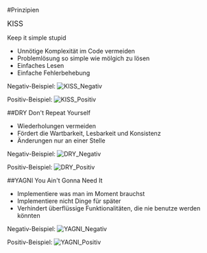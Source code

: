 #Prinzipien

<span style="font-size: larger;">KISS</span>

Keep it simple stupid
- Unnötige Komplexität im Code vermeiden
- Problemlösung so simple wie mölgich zu lösen
- Einfaches Lesen
- Einfache Fehlerbehebung

Negativ-Beispiel: 
![KISS_Negativ](https://github.com/GSO-SW/git-zusammenfassung-winsen-rene/assets/145109199/65eb954d-24dd-4d5f-9235-4c8f2c812f38)


Positiv-Beispiel: 
![KISS_Positiv](https://github.com/GSO-SW/git-zusammenfassung-winsen-rene/assets/145109199/7a930781-0035-40fa-865f-7aaf2da7cb43)

##DRY
Don't Repeat Yourself
- Wiederholungen vermeiden
- Fördert die Wartbarkeit, Lesbarkeit und Konsistenz
- Änderungen nur an einer Stelle
	
Negativ-Beispiel: 
![DRY_Negativ](https://github.com/GSO-SW/git-zusammenfassung-winsen-rene/assets/145109199/417c7de9-3040-4944-9780-d091b83cf892)


Positiv-Beispiel: 
![DRY_Positiv](https://github.com/GSO-SW/git-zusammenfassung-winsen-rene/assets/145109199/2f089ba1-fcae-4e2a-b02a-18c40d382db3)


	
##YAGNI
You Ain't Gonna Need It
- Implementiere was man im Moment brauchst
- Implementiere nicht Dinge für später
- Verhindert überflüssige Funktionalitäten, die nie benutze werden könnten

Negativ-Beispiel: 
![YAGNI_Negativ](https://github.com/GSO-SW/git-zusammenfassung-winsen-rene/assets/145109199/49e68367-04b2-4329-9901-273ab4bc158b)

Positiv-Beispiel: 
![YAGNI_Positiv](https://github.com/GSO-SW/git-zusammenfassung-winsen-rene/assets/145109199/dda18792-7e95-4af5-824e-4c04706e99a3)
